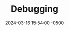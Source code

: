 ---
title: Debugging
date: 2024-03-16 15:54:00 -0500
categories: [CCNP,Logging & Debug]
tags: [debug,cisco]     # TAG names should always be lowercase
---